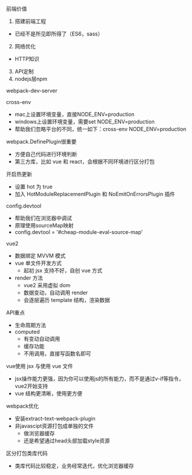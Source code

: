 前端价值
1. 搭建前端工程
  * 已经不是所见即所得了（ES6，sass）
2. 网络优化
  * HTTP知识
3. API定制
4. nodejs层npm

webpack-dev-server

cross-env
* mac上设置环境变量，直接NODE_ENV=production
* windows上设置环境变量，需要set NODE_ENV=production
* 帮助我们忽略平台的不同，统一如下：cross-env NODE_ENV=production

webpack.DefinePlugin很重要
* 方便自己代码进行环境判断
* 第三方库，比如 vue 和 react，会根据不同环境进行区分打包

开启热更新
* 设置 hot 为 true
* 加入 HotModuleReplacementPlugin 和 NoEmitOnErrorsPlugin 插件

config.devtool
* 帮助我们在浏览器中调试
* 原理使用sourceMap映射
* config.devtool = '#cheap-module-eval-source-map'

vue2
* 数据绑定 MVVM 模式
* vue 单文件开发方式
  * 起初 jsx 支持不好，自创 vue 方式
* render 方法
  * vue2 采用虚拟 dom
  * 数据变动，自动调用 render
  * 会逐层遍历 template 结构，渲染数据

API重点
* 生命周期方法
* computed
  * 有变动自动调用
  * 缓存功能
  * 不用调用，直接写函数名即可

vue使用 jsx 与使用 vue 文件
* jsx操作能力更强，因为你可以使用js的所有能力，而不是通过v-if等指令，vue2开始支持
* vue 结构更清晰，使用更方便

webpack优化
* 安装extract-text-webpack-plugin
* 非javascipt资源打包成单独的文件
  * 做浏览器缓存
  * 还是希望通过head头部加载style资源

区分打包类库代码
  * 类库代码比较稳定，业务经常迭代，优化浏览器缓存